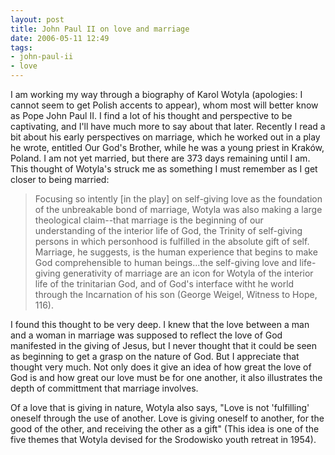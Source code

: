 ```yaml
---
layout: post
title: John Paul II on love and marriage
date: 2006-05-11 12:49
tags:
- john-paul-ii
- love
---
```

I am working my way through a biography of Karol Wotyla (apologies: I cannot seem to get Polish accents to appear), whom most will better know as Pope John Paul II. I find a lot of his thought and perspective to be captivating, and I'll have much more to say about that later. Recently I read a bit about his early perspectives on marriage, which he worked out in a play he wrote, entitled Our God's Brother, while he was a young priest in Kraków, Poland. I am not yet married, but there are 373 days remaining until I am. This thought of Wotyla's struck me as something I must remember as I get closer to being married:

<blockquote>
Focusing so intently [in the play] on self-giving love as the foundation of the unbreakable bond of marriage, Wotyla was also making a large theological claim--that marriage is the beginning of our understanding of the interior life of God, the Trinity of self-giving persons in which personhood is fulfilled in the absolute gift of self. Marriage, he suggests, is the human experience that begins to make God comprehensible to human beings...the self-giving love and life-giving generativity of marriage are an icon for Wotyla of the interior life of the trinitarian God, and of God's interface witht he world through the Incarnation of his son (George Weigel, Witness to Hope, 116).
</blockquote>

I found this thought to be very deep. I knew that the love between a man and a woman in marriage was supposed to reflect the love of God manifested in the giving of Jesus, but I never thought that it could be seen as beginning to get a grasp on the nature of God. But I appreciate that thought very much. Not only does it give an idea of how great the love of God is and how great our love must be for one another, it also illustrates the depth of committment that marriage involves.

Of a love that is giving in nature, Wotyla also says, "Love is not 'fulfilling' oneself through the use of another. Love is giving oneself to another, for the good of the other, and receiving the other as a gift" (This idea is one of the five themes that Wotyla devised for the Srodowisko youth retreat in 1954).
